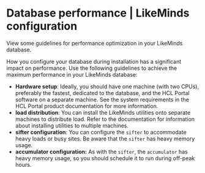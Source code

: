 # Database performance | LikeMinds configuration

View some guidelines for performance optimization in your LikeMinds database.

How you configure your database during installation has a significant impact on performance. Use the following guidelines to achieve the maximum performance in your LikeMinds database:

-   **Hardware setup**: Ideally, you should have one machine (with two CPUs), preferably the fastest, dedicated to the database, and the HCL Portal software on a separate machine. See the system requirements in the HCL Portal product documentation for more information.
-   **load distribution**: You can install the LikeMinds utilities onto separate machines to distribute load. Refer to the documentation for information about installing utilities to multiple machines.
-   **sifter configuration**: You can configure the `sifter` to accommodate heavy loads or busy sites. Be aware that the `sifter` has heavy memory usage.
-   **accumulator configuration:** As with the `sifter`, the `accumulator` has heavy memory usage, so you should schedule it to run during off-peak hours.


